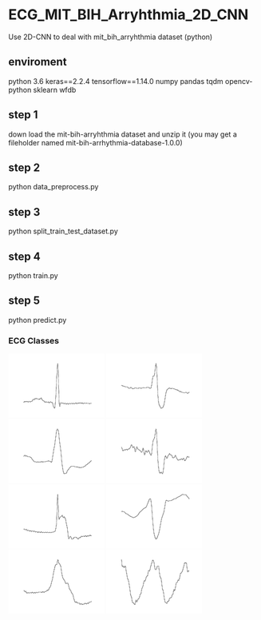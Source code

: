 # ECG_MIT_BIH_Arryhthmia_2D_CNN
Use 2D-CNN to deal with mit_bih_arryhthmia dataset (python)
## enviroment
python 3.6
keras==2.2.4
tensorflow==1.14.0
numpy
pandas
tqdm
opencv-python
sklearn
wfdb

## step 1 
down load the mit-bih-arryhthmia dataset and unzip it (you may get a fileholder named mit-bih-arrhythmia-database-1.0.0)
## step 2
python data_preprocess.py
## step 3
python split_train_test_dataset.py
## step 4
python train.py
## step 5
python predict.py

### ECG Classes
![NOR](./NOR.png "NOR")
![APC](./APC.png "APC")
![LBBB](./LBBB.png "LBBB")
![RBBB](./RBBB.png "RBBB")
![PAB](./PAB.png "PAB")
![PVC](./PVC.png "PVC")
![VEB](./VEB.png "VEB")
![VFE](./VFE.png "VFE")
